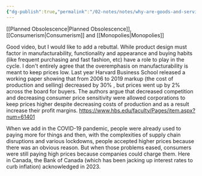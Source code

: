 ```yaml
---
{"dg-publish":true,"permalink":"/02-notes/notes/why-are-goods-and-services-so-crappy/","tags":["Notes/Incomplete"],"noteIcon":"","created":"2024-02-03T12:02:05.596-04:00","updated":"2024-07-03T10:23:29.000-03:00"}
---
```


[[Planned Obsolescence\|Planned Obsolescence]], [[Consumerism\|Consumerism]] and [[Monopolies\|Monopolies]]

Good video, but I would like to add a rebuttal. While product design must factor in manufacturability, functionality and appearance and buying habits (like frequent purchasing and fast fashion, etc) have a role to play in the cycle. I don't entirely agree that the overemphasis on manufacturability is meant to keep prices low. Last year Harvard Business School released a working paper showing that from 2006 to 2019 markup (the cost of production and selling) decreased by 30% , but prices went up by 2% across the board for buyers. The authors argue that decreased competition and decreasing consumer price sensitivity were allowed corporations to keep prices higher despite decreasing costs of production and as a result increase their profit margins. https://www.hbs.edu/faculty/Pages/item.aspx?num=61401


When we add in the COVID-19 pandemic, people were already used to paying more for things and then, with the complexities of supply chain disruptions and various lockdowns, people accepted higher prices because there was an obvious reason. But when those problems eased, consumers were still paying high prices because companies could charge them. Here in Canada, the Bank of Canada (which has been jacking up interest rates to curb inflation) acknowledged in 2023.